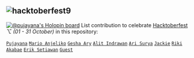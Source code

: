 ## <img alt="hacktoberfest9" src="https://github.com/pujayana/pujayana/blob/main/assets/hacktoberfest9/virtual-background-hacktoberfest9.png">
[![@pujayana's Holopin board](https://holopin.me/pujayana)](https://holopin.io/@pujayana)
List contribution to celebrate [Hacktoberfest](https://hacktoberfest.com "Hacktoberfest") _⌥ (01 - 31 October)_ in this repository:

[`Pujayana`](https://github.com/pujayana "Pujayana Github")
[`Mario Anjeliko`](https://gitlab.com/marioanjeliko "Mario Anjeliko Gitlab")
[`Gesha Ary`](https://github.com/GeshaAry "Gesha Github")
[`Alit Indrawan`](https://github.com/Alitindrawan24 "Alit Github")
[`Ari Surya`](https://github.com/arisurya7 "Ari Github")
[`Jackie`](https://github.com/hackerninenine99 "Jackie Github")
[`Riki`](https://github.com/RikiSptraaa "Riki Eprilion Github")
[`Akabae`](https://github.com/geshakun "Gesha Kun Github")
[`Erik Setiawan`](https://github.com/erikssetiawan "Erik Setiawan Github")
[`Guest`](https://github.com/ "Guest Github")

